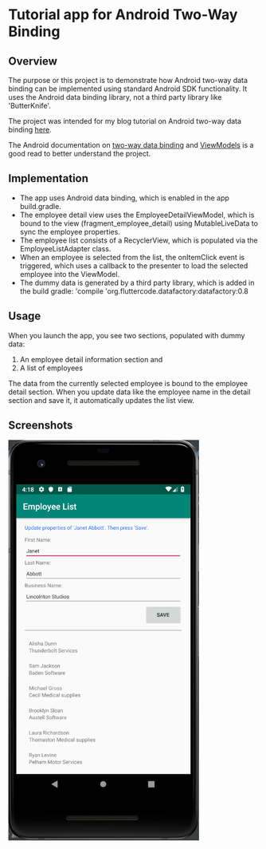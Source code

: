 # Tutorial app for Android Two-Way Binding
## Overview
The purpose or this project is to demonstrate how Android two-way data binding can be implemented using standard Android SDK functionality.
It uses the Android data binding library, not a third party library like 'ButterKnife'.

The project was intended for my blog tutorial on Android two-way data binding [here](http://justmobiledev.com/android-two-way-binding-with-viewmodels/).

The Android documentation on [two-way data binding](https://developer.android.com/topic/libraries/data-binding/two-way) and [ViewModels](https://developer.android.com/topic/libraries/architecture/viewmodel) is a good read to better understand the project.

## Implementation
* The app uses Android data binding, which is enabled in the app build.gradle.
* The employee detail view uses the EmployeeDetailViewModel, which is bound to the view (fragment_employee_detail) using MutableLiveData to sync the employee properties.
* The employee list consists of a RecyclerView, which is populated via the EmployeeListAdapter class.
* When an employee is selected from the list, the onItemClick event is triggered, which uses a callback to the presenter to load the selected employee into the ViewModel.
* The dummy data is generated by a third party library, which is added in the build gradle: 'compile 'org.fluttercode.datafactory:datafactory:0.8

## Usage
When you launch the app, you see two sections, populated with dummy data:
1. An employee detail information section and
2. A list of employees

The data from the currently selected employee is bound to the employee detail section.
When you update data like the employee name in the detail section and save it, it automatically updates the list view.


## Screenshots
![Phone Main Menu](screenshots/data_binding_ss_1.png?raw=true "Data Binding Screenshot")
